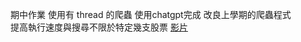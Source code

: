 期中作業 使用有 thread 的爬蟲  使用chatgpt完成
改良上學期的爬蟲程式  
提高執行速度與搜尋不限於特定幾支股票
[影片](https://youtu.be/UsiO4dVyb8o)

